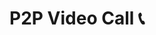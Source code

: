 # P2P Video Call 📞

<!-- Free P2P video call application using WebRTC.

## 🌟 Features

- ✅ **Peer-to-Peer video calls** - Direct connection between participants
- ✅ **No installation required** - Works directly in the browser
- ✅ **Camera switching** - Switch between front and rear cameras

## 🚀 Quick Start

### For users:
1. Open [the app on GitHub Pages](https://alnkapa.github.io/p2p-video-call)
2. Click "Create Call"
3. Share the link code with a friend
4. Start communicating!

## 🖥️ Browser Support

| Browser | Version | Support |
|---------|--------|-----------|
| Chrome | 60+ | ✅ Full |
| Firefox | 55+ | ✅ Full |
| Safari | 11+ | ✅ Full |
| Edge | 79+ | ✅ Full |
| Mobile Safari | 11+ | ✅ Full |
| Chrome Mobile | 60+ | ✅ Full |

## 🛠️ Technologies

- **WebRTC** - Peer-to-peer video communication
- **Vanilla JavaScript** - Pure JS without frameworks
- **CSS3 Grid & Flexbox** - Modern layout
- **HTML5 Media APIs** - Media stream handling
- **Service Workers** - Offline operation and caching
- **Responsive Design** - Adaptive design

## 🎯 Usage

### Creating a call:
1. Click "Create Call"
2. Allow camera and microphone access
3. Share link or QR code

### Joining a call:
1. Follow the received link
2. Or enter session ID manually
3. Allow media device access
4. Start communicating!

### Call controls:
- **📹** - Toggle video
- **🎤** - Toggle microphone
- **📷** - Switch camera (on mobile)
- **📞** - End call

## 📄 License

MIT License - see LICENSE file for details.

## 🐛 Bug Reports

If you found a bug or have improvement suggestions:

1. Check [existing issues](https://github.com/alnkapa/p2p-video-call/issues)
2. Create new issue with detailed description
3. Specify browser and OS version
 -->
